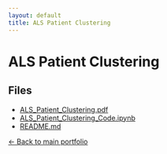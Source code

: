 ```yaml
---
layout: default
title: ALS Patient Clustering
---
```


# ALS Patient Clustering

## Files

- [ALS_Patient_Clustering.pdf](./ALS_Patient_Clustering.pdf)
- [ALS_Patient_Clustering_Code.ipynb](./ALS_Patient_Clustering_Code.ipynb)
- [README.md](./README.md)

[← Back to main portfolio](../index.md)
